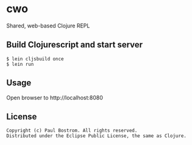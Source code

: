 # cwo

Shared, web-based Clojure REPL

## Build Clojurescript and start server

    $ lein cljsbuild once
    $ lein run

## Usage

Open browser to http://localhost:8080

## License

    Copyright (c) Paul Bostrom. All rights reserved.
    Distributed under the Eclipse Public License, the same as Clojure.
